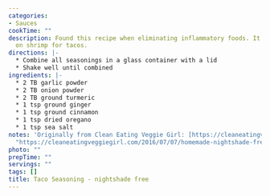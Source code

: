 ```yaml
---
categories:
- Sauces
cookTime: ""
description: Found this recipe when eliminating inflammatory foods. It's really good
  on shrimp for tacos.
directions: |-
  * Combine all seasonings in a glass container with a lid
  * Shake well until combined
ingredients: |-
  * 2 TB garlic powder
  * 2 TB onion powder
  * 2 TB ground turmeric
  * 1 tsp ground ginger
  * 1 tsp ground cinnamon
  * 1 tsp dried oregano
  * 1 tsp sea salt
notes: 'Originally from Clean Eating Veggie Girl: [https://cleaneatingveggiegirl.com/2016/07/07/homemade-nightshade-free-taco-seasoning/](https://cleaneatingveggiegirl.com/2016/07/07/homemade-nightshade-free-taco-seasoning/
  "https://cleaneatingveggiegirl.com/2016/07/07/homemade-nightshade-free-taco-seasoning/")'
photo: ""
prepTime: ""
servings: ""
tags: []
title: Taco Seasoning - nightshade free
---
```

